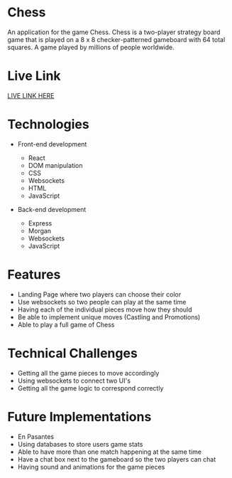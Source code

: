 # Chess
An application for the game Chess.  Chess is a two-player strategy board game that is played on a 8 x 8 checker-patterned gameboard with 64 total squares.  A game played by millions of people worldwide.

# Live Link
<a href="https://powerful-mountain-20313.herokuapp.com/gameBoard">LIVE LINK HERE</a>

# Technologies
- Front-end development
    - React
    - DOM manipulation
    - CSS
    - Websockets
    - HTML
    - JavaScript
    
 - Back-end development
    - Express
    - Morgan
    - Websockets
    - JavaScript

 # Features
 - Landing Page where two players can choose their color
 - Use websockets so two people can play at the same time
 - Having each of the individual pieces move how they should
 - Be able to implement unique moves (Castling and Promotions)
 - Able to play a full game of Chess

# Technical Challenges
- Getting all the game pieces to move accordingly
- Using websockets to connect two UI's
- Getting all the game logic to correspond correctly

# Future Implementations
- En Pasantes
- Using databases to store users game stats
- Able to have more than one match happening at the same time
- Have a chat box next to the gameboard so the two players can chat
- Having sound and animations for the game pieces
